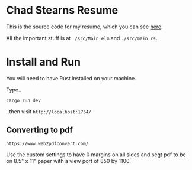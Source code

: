 # Chad Stearns Resume

This is the source code for my resume, which you can see [here](https://chad-stearns-resume.netlify.app/).

All the important stuff is at `./src/Main.elm` and `./src/main.rs`.

# Install and Run

You will need to have Rust installed on your machine.

Type..

```
cargo run dev
```

..then visit `http://localhost:1754/`

## Converting to pdf

```
https://www.web2pdfconvert.com/
```

Use the custom settings to have 0 margins on all sides and segt pdf to be on 8.5" x 11" paper with a view port of 850 by 1100.
